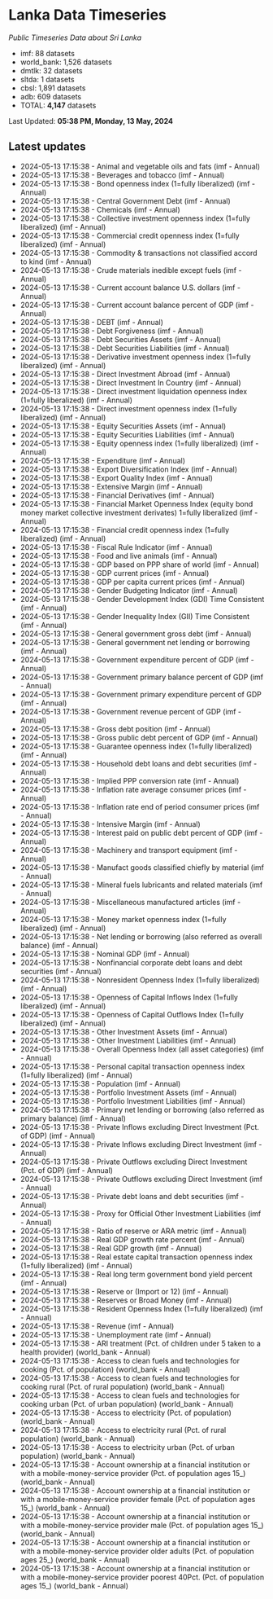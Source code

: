# Lanka Data Timeseries
*Public Timeseries Data about Sri Lanka*

* imf: 88 datasets
* world_bank: 1,526 datasets
* dmtlk: 32 datasets
* sltda: 1 datasets
* cbsl: 1,891 datasets
* adb: 609 datasets
* TOTAL: **4,147** datasets

Last Updated: **05:38 PM, Monday, 13 May, 2024**

## Latest updates

* 2024-05-13 17:15:38 - Animal and vegetable oils and fats (imf - Annual)
* 2024-05-13 17:15:38 - Beverages and tobacco (imf - Annual)
* 2024-05-13 17:15:38 - Bond openness index (1=fully liberalized) (imf - Annual)
* 2024-05-13 17:15:38 - Central Government Debt (imf - Annual)
* 2024-05-13 17:15:38 - Chemicals (imf - Annual)
* 2024-05-13 17:15:38 - Collective investment openness index (1=fully liberalized) (imf - Annual)
* 2024-05-13 17:15:38 - Commercial credit openness index (1=fully liberalized) (imf - Annual)
* 2024-05-13 17:15:38 - Commodity & transactions not classified accord to kind (imf - Annual)
* 2024-05-13 17:15:38 - Crude materials inedible except fuels (imf - Annual)
* 2024-05-13 17:15:38 - Current account balance U.S. dollars (imf - Annual)
* 2024-05-13 17:15:38 - Current account balance percent of GDP (imf - Annual)
* 2024-05-13 17:15:38 - DEBT (imf - Annual)
* 2024-05-13 17:15:38 - Debt Forgiveness (imf - Annual)
* 2024-05-13 17:15:38 - Debt Securities Assets (imf - Annual)
* 2024-05-13 17:15:38 - Debt Securities Liabilities (imf - Annual)
* 2024-05-13 17:15:38 - Derivative investment openness index (1=fully liberalized) (imf - Annual)
* 2024-05-13 17:15:38 - Direct Investment Abroad (imf - Annual)
* 2024-05-13 17:15:38 - Direct Investment In Country (imf - Annual)
* 2024-05-13 17:15:38 - Direct investment liquidation openness index (1=fully liberalized) (imf - Annual)
* 2024-05-13 17:15:38 - Direct investment openness index (1=fully liberalized) (imf - Annual)
* 2024-05-13 17:15:38 - Equity Securities Assets (imf - Annual)
* 2024-05-13 17:15:38 - Equity Securities Liabilities (imf - Annual)
* 2024-05-13 17:15:38 - Equity openness index (1=fully liberalized) (imf - Annual)
* 2024-05-13 17:15:38 - Expenditure (imf - Annual)
* 2024-05-13 17:15:38 - Export Diversification Index (imf - Annual)
* 2024-05-13 17:15:38 - Export Quality Index (imf - Annual)
* 2024-05-13 17:15:38 - Extensive Margin (imf - Annual)
* 2024-05-13 17:15:38 - Financial Derivatives (imf - Annual)
* 2024-05-13 17:15:38 - Financial Market Openness Index (equity bond money market collective investment derivates) 1=fully liberalized (imf - Annual)
* 2024-05-13 17:15:38 - Financial credit openness index (1=fully liberalized) (imf - Annual)
* 2024-05-13 17:15:38 - Fiscal Rule Indicator (imf - Annual)
* 2024-05-13 17:15:38 - Food and live animals (imf - Annual)
* 2024-05-13 17:15:38 - GDP based on PPP share of world (imf - Annual)
* 2024-05-13 17:15:38 - GDP current prices (imf - Annual)
* 2024-05-13 17:15:38 - GDP per capita current prices (imf - Annual)
* 2024-05-13 17:15:38 - Gender Budgeting Indicator (imf - Annual)
* 2024-05-13 17:15:38 - Gender Development Index (GDI) Time Consistent (imf - Annual)
* 2024-05-13 17:15:38 - Gender Inequality Index (GII) Time Consistent (imf - Annual)
* 2024-05-13 17:15:38 - General government gross debt (imf - Annual)
* 2024-05-13 17:15:38 - General government net lending or borrowing (imf - Annual)
* 2024-05-13 17:15:38 - Government expenditure percent of GDP (imf - Annual)
* 2024-05-13 17:15:38 - Government primary balance percent of GDP (imf - Annual)
* 2024-05-13 17:15:38 - Government primary expenditure percent of GDP (imf - Annual)
* 2024-05-13 17:15:38 - Government revenue percent of GDP (imf - Annual)
* 2024-05-13 17:15:38 - Gross debt position (imf - Annual)
* 2024-05-13 17:15:38 - Gross public debt percent of GDP (imf - Annual)
* 2024-05-13 17:15:38 - Guarantee openness index (1=fully liberalized) (imf - Annual)
* 2024-05-13 17:15:38 - Household debt loans and debt securities (imf - Annual)
* 2024-05-13 17:15:38 - Implied PPP conversion rate (imf - Annual)
* 2024-05-13 17:15:38 - Inflation rate average consumer prices (imf - Annual)
* 2024-05-13 17:15:38 - Inflation rate end of period consumer prices (imf - Annual)
* 2024-05-13 17:15:38 - Intensive Margin (imf - Annual)
* 2024-05-13 17:15:38 - Interest paid on public debt percent of GDP (imf - Annual)
* 2024-05-13 17:15:38 - Machinery and transport equipment (imf - Annual)
* 2024-05-13 17:15:38 - Manufact goods classified chiefly by material (imf - Annual)
* 2024-05-13 17:15:38 - Mineral fuels lubricants and related materials (imf - Annual)
* 2024-05-13 17:15:38 - Miscellaneous manufactured articles (imf - Annual)
* 2024-05-13 17:15:38 - Money market openness index (1=fully liberalized) (imf - Annual)
* 2024-05-13 17:15:38 - Net lending or borrowing (also referred as overall balance) (imf - Annual)
* 2024-05-13 17:15:38 - Nominal GDP (imf - Annual)
* 2024-05-13 17:15:38 - Nonfinancial corporate debt loans and debt securities (imf - Annual)
* 2024-05-13 17:15:38 - Nonresident Openness Index (1=fully liberalized) (imf - Annual)
* 2024-05-13 17:15:38 - Openness of Capital Inflows Index (1=fully liberalized) (imf - Annual)
* 2024-05-13 17:15:38 - Openness of Capital Outflows Index (1=fully liberalized) (imf - Annual)
* 2024-05-13 17:15:38 - Other Investment Assets (imf - Annual)
* 2024-05-13 17:15:38 - Other Investment Liabilities (imf - Annual)
* 2024-05-13 17:15:38 - Overall Openness Index (all asset categories) (imf - Annual)
* 2024-05-13 17:15:38 - Personal capital transaction openness index (1=fully liberalized) (imf - Annual)
* 2024-05-13 17:15:38 - Population (imf - Annual)
* 2024-05-13 17:15:38 - Portfolio Investment Assets (imf - Annual)
* 2024-05-13 17:15:38 - Portfolio Investment Liabilities (imf - Annual)
* 2024-05-13 17:15:38 - Primary net lending or borrowing (also referred as primary balance) (imf - Annual)
* 2024-05-13 17:15:38 - Private Inflows excluding Direct Investment (Pct. of GDP) (imf - Annual)
* 2024-05-13 17:15:38 - Private Inflows excluding Direct Investment (imf - Annual)
* 2024-05-13 17:15:38 - Private Outflows excluding Direct Investment (Pct. of GDP) (imf - Annual)
* 2024-05-13 17:15:38 - Private Outflows excluding Direct Investment (imf - Annual)
* 2024-05-13 17:15:38 - Private debt loans and debt securities (imf - Annual)
* 2024-05-13 17:15:38 - Proxy for Official Other Investment Liabilities (imf - Annual)
* 2024-05-13 17:15:38 - Ratio of reserve or ARA metric (imf - Annual)
* 2024-05-13 17:15:38 - Real GDP growth rate percent (imf - Annual)
* 2024-05-13 17:15:38 - Real GDP growth (imf - Annual)
* 2024-05-13 17:15:38 - Real estate capital transaction openness index (1=fully liberalized) (imf - Annual)
* 2024-05-13 17:15:38 - Real long term government bond yield percent (imf - Annual)
* 2024-05-13 17:15:38 - Reserve or (Import or 12) (imf - Annual)
* 2024-05-13 17:15:38 - Reserves or Broad Money (imf - Annual)
* 2024-05-13 17:15:38 - Resident Openness Index (1=fully liberalized) (imf - Annual)
* 2024-05-13 17:15:38 - Revenue (imf - Annual)
* 2024-05-13 17:15:38 - Unemployment rate (imf - Annual)
* 2024-05-13 17:15:38 - ARI treatment (Pct. of children under 5 taken to a health provider) (world_bank - Annual)
* 2024-05-13 17:15:38 - Access to clean fuels and technologies for cooking (Pct. of population) (world_bank - Annual)
* 2024-05-13 17:15:38 - Access to clean fuels and technologies for cooking rural (Pct. of rural population) (world_bank - Annual)
* 2024-05-13 17:15:38 - Access to clean fuels and technologies for cooking urban (Pct. of urban population) (world_bank - Annual)
* 2024-05-13 17:15:38 - Access to electricity (Pct. of population) (world_bank - Annual)
* 2024-05-13 17:15:38 - Access to electricity rural (Pct. of rural population) (world_bank - Annual)
* 2024-05-13 17:15:38 - Access to electricity urban (Pct. of urban population) (world_bank - Annual)
* 2024-05-13 17:15:38 - Account ownership at a financial institution or with a mobile-money-service provider (Pct. of population ages 15_) (world_bank - Annual)
* 2024-05-13 17:15:38 - Account ownership at a financial institution or with a mobile-money-service provider female (Pct. of population ages 15_) (world_bank - Annual)
* 2024-05-13 17:15:38 - Account ownership at a financial institution or with a mobile-money-service provider male (Pct. of population ages 15_) (world_bank - Annual)
* 2024-05-13 17:15:38 - Account ownership at a financial institution or with a mobile-money-service provider older adults (Pct. of population ages 25_) (world_bank - Annual)
* 2024-05-13 17:15:38 - Account ownership at a financial institution or with a mobile-money-service provider poorest 40Pct. (Pct. of population ages 15_) (world_bank - Annual)